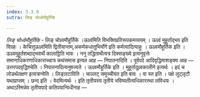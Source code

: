 ```yaml
---
index: 3.3.9
sutra: लिङ् चोर्ध्वमौहूर्तिके

---
```

_लिङ् चोर्ध्वमौहूर्तिके_ - लिङ् चोध्र्वमौहूर्तिके ।ऊध्र्व॑मिति विभक्तिप्रतिरूपकमव्ययम् । ऊध्र्वं मुहूर्ताद्भव इति विग्रहः । केचित्तुऊध्र्व॑मिति द्वितीयान्तम्,अकर्मकधातुभिर्योगे॑ इति कर्मत्वादित्याहुः । ऊध्र्वमौहूर्तिक इति । ऊध्र्वमुहूर्तशब्दाद्भवार्थे कालाट्ठिति भावः । ननु तद्धितार्थेत्यत्र दिक्सङ्ख्ये इत्यनुवृत्तेः समानाधिकरणाधिकाराच्चात्र कथंसमास इत्यत आह —  निपातनादिति । पूर्वपदे आदिवृद्धिमाशङ्क्य आह —  उत्तरपदवृद्धिश्चेति । निपातनादित्यनुषज्यते । ऊध्र्वमौहूर्तिके इति । मुहूर्तादूध्र्वकालीने इत्यर्थः । इदं च लोडर्थलक्षण इत्यत्रान्वेति । लिङ्लटाविति । चाल्लट् समुच्चीयत इति बावः । वा स्त इति । पक्षे लुट्लृटौ यथाप्राप्तम् । छन्द इति । वेदमित्यर्थः । इति तृतीयस्य तृतीये भविष्यतीत्यधिकारस्था लविधयः । अथाऽस्मिन्नेव तृतीयपादे कतिपयान्विधीनाह —